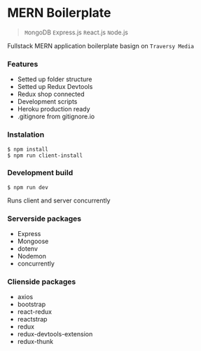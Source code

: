 # MERN Boilerplate

> `M`ongoDB `E`xpress.js `R`eact.js `N`ode.js

Fullstack MERN application boilerplate basign on `Traversy Media`

### Features

- Setted up folder structure
- Setted up Redux Devtools
- Redux shop connected
- Development scripts
- Heroku production ready
- .gitignore from gitignore.io

### Instalation

    $ npm install
    $ npm run client-install

### Development build

    $ npm run dev

Runs client and server concurrently

### Serverside packages

- Express
- Mongoose
- dotenv
- Nodemon
- concurrently

### Clienside packages

- axios
- bootstrap
- react-redux
- reactstrap
- redux
- redux-devtools-extension
- redux-thunk
